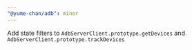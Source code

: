 ```yaml
---
"@yume-chan/adb": minor
---
```


Add state filters to `AdbServerClient.prototype.getDevices` and `AdbServerClient.prototype.trackDevices`
